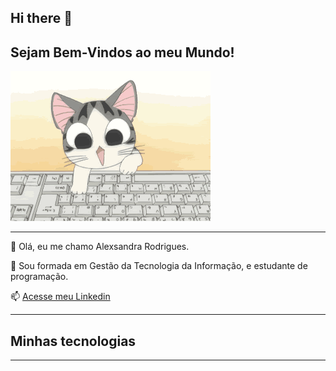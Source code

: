 ## Hi there 👋

## Sejam Bem-Vindos ao meu Mundo!

![Gif do gatinho](image-2.png)

---------------------------


👩 Olá, eu me chamo Alexsandra Rodrigues. 

📝 Sou formada em Gestão da Tecnologia da Informação, e estudante de programação. 

📫 [Acesse meu Linkedin](https://www.linkedin.com/in/alexsandra-rodrigues-681699192/details/education/)

----------------

## Minhas tecnologias 
---------------------








<!--
**AlexsaRodrigues22/AlexsaRodrigues22** is a ✨ _special_ ✨ repository because its `README.md` (this file) appears on your GitHub profile.

Here are some ideas to get you started:

- 🔭 I’m currently working on ...
- 🌱 I’m currently learning ...
- 👯 I’m looking to collaborate on ...
- 🤔 I’m looking for help with ...
- 💬 Ask me about ...
- 📫 How to reach me: ...
- 😄 Pronouns: ...
- ⚡ Fun fact: ...
-->
